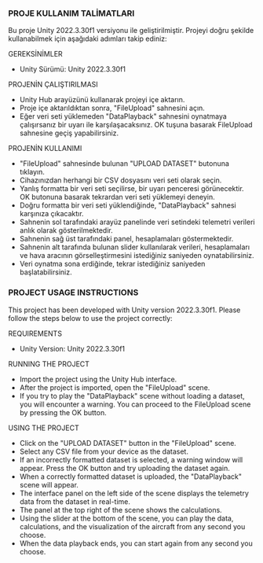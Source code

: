 ### PROJE KULLANIM TALİMATLARI ###
Bu proje Unity 2022.3.30f1 versiyonu ile geliştirilmiştir. Projeyi doğru şekilde kullanabilmek için aşağıdaki adımları takip ediniz:

GEREKSİNİMLER
- Unity Sürümü: Unity 2022.3.30f1

PROJENİN ÇALIŞTIRILMASI
- Unity Hub arayüzünü kullanarak projeyi içe aktarın.
- Proje içe aktarıldıktan sonra, "FileUpload" sahnesini açın.
- Eğer veri seti yüklemeden "DataPlayback" sahnesini oynatmaya çalışırsanız bir uyarı ile karşılaşacaksınız. OK tuşuna basarak FileUpload
sahnesine geçiş yapabilirsiniz.

PROJENİN KULLANIMI
- "FileUpload" sahnesinde bulunan "UPLOAD DATASET" butonuna tıklayın.
- Cihazınızdan herhangi bir CSV dosyasını veri seti olarak seçin.
- Yanlış formatta bir veri seti seçilirse, bir uyarı penceresi görünecektir. OK butonuna basarak tekrardan veri seti yüklemeyi deneyin.
- Doğru formatta bir veri seti yüklendiğinde, "DataPlayback" sahnesi karşınıza çıkacaktır.
- Sahnenin sol tarafındaki arayüz panelinde veri setindeki telemetri verileri anlık olarak gösterilmektedir.
- Sahnenin sağ üst tarafındaki panel, hesaplamaları göstermektedir.
- Sahnenin alt tarafında bulunan slider kullanılarak verileri, hesaplamaları ve hava aracının görselleştirmesini istediğiniz saniyeden 
oynatabilirsiniz.
- Veri oynatma sona erdiğinde, tekrar istediğiniz saniyeden başlatabilirsiniz.

### PROJECT USAGE INSTRUCTIONS ###
This project has been developed with Unity version 2022.3.30f1. Please follow the steps below to use the project correctly:

REQUIREMENTS
- Unity Version: Unity 2022.3.30f1

RUNNING THE PROJECT
- Import the project using the Unity Hub interface.
- After the project is imported, open the "FileUpload" scene.
- If you try to play the "DataPlayback" scene without loading a dataset, you will encounter a warning. You can proceed to the FileUpload 
scene by pressing the OK button.

USING THE PROJECT
- Click on the "UPLOAD DATASET" button in the "FileUpload" scene.
- Select any CSV file from your device as the dataset.
- If an incorrectly formatted dataset is selected, a warning window will appear. Press the OK button and try uploading the dataset again.
- When a correctly formatted dataset is uploaded, the "DataPlayback" scene will appear.
- The interface panel on the left side of the scene displays the telemetry data from the dataset in real-time.
- The panel at the top right of the scene shows the calculations.
- Using the slider at the bottom of the scene, you can play the data, calculations, and the visualization of the aircraft from any 
second you choose.
- When the data playback ends, you can start again from any second you choose.